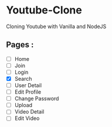 # Youtube-Clone

Cloning Youtube with Vanilla and NodeJS

## Pages : 

- [ ] Home  
- [ ] Join  
- [ ] Login  
- [X] Search  
- [ ] User Detail  
- [ ] Edit Profile  
- [ ] Change Password 
- [ ] Upload  
- [ ] Video Detail  
- [ ] Edit Video  
